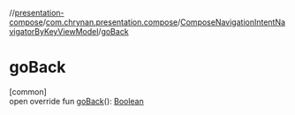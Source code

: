 //[presentation-compose](../../../index.md)/[com.chrynan.presentation.compose](../index.md)/[ComposeNavigationIntentNavigatorByKeyViewModel](index.md)/[goBack](go-back.md)

# goBack

[common]\
open override fun [goBack](go-back.md)(): [Boolean](https://kotlinlang.org/api/latest/jvm/stdlib/kotlin/-boolean/index.html)
